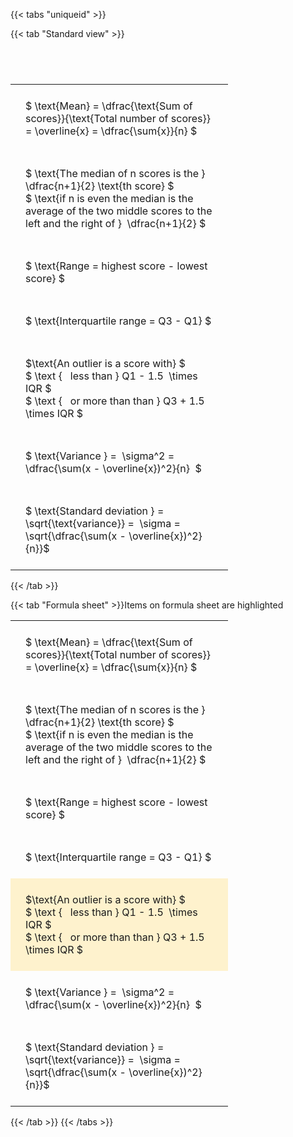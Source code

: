 ---
---

{{< tabs "uniqueid" >}}

{{< tab "Standard view" >}}

#  
<br>
<style type="text/css">
#T_2dbd5 th.col_heading {
  text-align: left;
  font-size: 1em;
}
#T_2dbd5 td {
  text-align: left;
  font-size: 1em;
  padding: 1.5em;
}
#T_2dbd5_row0_col0, #T_2dbd5_row1_col0, #T_2dbd5_row2_col0, #T_2dbd5_row3_col0, #T_2dbd5_row4_col0, #T_2dbd5_row5_col0, #T_2dbd5_row6_col0 {
  width: 300px;
  white-space: pre-wrap;
}
</style>
<table id="T_2dbd5">
  <thead>
  </thead>
  <tbody>
    <tr>
      <td id="T_2dbd5_row0_col0" class="data row0 col0" >$ \text{Mean} = \dfrac{\text{Sum of scores}}{\text{Total number of scores}} = \overline{x} = \dfrac{\sum{x}}{n} $</td>
    </tr>
    <tr>
      <td id="T_2dbd5_row1_col0" class="data row1 col0" >$ \text{The median of n scores is the } \dfrac{n+1}{2} \text{th score} $
$ \text{if n is even the median is the average of the two middle scores to the left and the right of }  \dfrac{n+1}{2} $</td>
    </tr>
    <tr>
      <td id="T_2dbd5_row2_col0" class="data row2 col0" >$ \text{Range = highest score - lowest score} $</td>
    </tr>
    <tr>
      <td id="T_2dbd5_row3_col0" class="data row3 col0" >$ \text{Interquartile range = Q3 - Q1} $</td>
    </tr>
    <tr>
      <td id="T_2dbd5_row4_col0" class="data row4 col0" >$\text{An outlier is a score with} $
$ \text {   less than } Q1 - 1.5  \times IQR $
$ \text {   or more than than } Q3 + 1.5  \times IQR $</td>
    </tr>
    <tr>
      <td id="T_2dbd5_row5_col0" class="data row5 col0" >$ \text{Variance } =  \sigma^2 = \dfrac{\sum(x - \overline{x})^2}{n}  $</td>
    </tr>
    <tr>
      <td id="T_2dbd5_row6_col0" class="data row6 col0" >$ \text{Standard deviation } = \sqrt{\text{variance}} =  \sigma = \sqrt{\dfrac{\sum(x - \overline{x})^2}{n}}$</td>
    </tr>
  </tbody>
</table>
{{< /tab >}}

{{< tab "Formula sheet" >}}Items on formula sheet are highlighted<style type="text/css">
#T_00f4a th.col_heading {
  text-align: left;
  font-size: 1em;
}
#T_00f4a td {
  text-align: left;
  font-size: 1em;
  padding: 1.5em;
}
#T_00f4a_row0_col0, #T_00f4a_row1_col0, #T_00f4a_row2_col0, #T_00f4a_row3_col0, #T_00f4a_row5_col0, #T_00f4a_row6_col0 {
  width: 300px;
  white-space: pre-wrap;
}
#T_00f4a_row4_col0 {
  width: 300px;
  background-color: rgba(255,194,10, 0.2);
  white-space: pre-wrap;
}
</style>
<table id="T_00f4a">
  <thead>
  </thead>
  <tbody>
    <tr>
      <td id="T_00f4a_row0_col0" class="data row0 col0" >$ \text{Mean} = \dfrac{\text{Sum of scores}}{\text{Total number of scores}} = \overline{x} = \dfrac{\sum{x}}{n} $</td>
    </tr>
    <tr>
      <td id="T_00f4a_row1_col0" class="data row1 col0" >$ \text{The median of n scores is the } \dfrac{n+1}{2} \text{th score} $
$ \text{if n is even the median is the average of the two middle scores to the left and the right of }  \dfrac{n+1}{2} $</td>
    </tr>
    <tr>
      <td id="T_00f4a_row2_col0" class="data row2 col0" >$ \text{Range = highest score - lowest score} $</td>
    </tr>
    <tr>
      <td id="T_00f4a_row3_col0" class="data row3 col0" >$ \text{Interquartile range = Q3 - Q1} $</td>
    </tr>
    <tr>
      <td id="T_00f4a_row4_col0" class="data row4 col0" >$\text{An outlier is a score with} $
$ \text {   less than } Q1 - 1.5  \times IQR $
$ \text {   or more than than } Q3 + 1.5  \times IQR $</td>
    </tr>
    <tr>
      <td id="T_00f4a_row5_col0" class="data row5 col0" >$ \text{Variance } =  \sigma^2 = \dfrac{\sum(x - \overline{x})^2}{n}  $</td>
    </tr>
    <tr>
      <td id="T_00f4a_row6_col0" class="data row6 col0" >$ \text{Standard deviation } = \sqrt{\text{variance}} =  \sigma = \sqrt{\dfrac{\sum(x - \overline{x})^2}{n}}$</td>
    </tr>
  </tbody>
</table>
{{< /tab >}}
{{< /tabs >}}